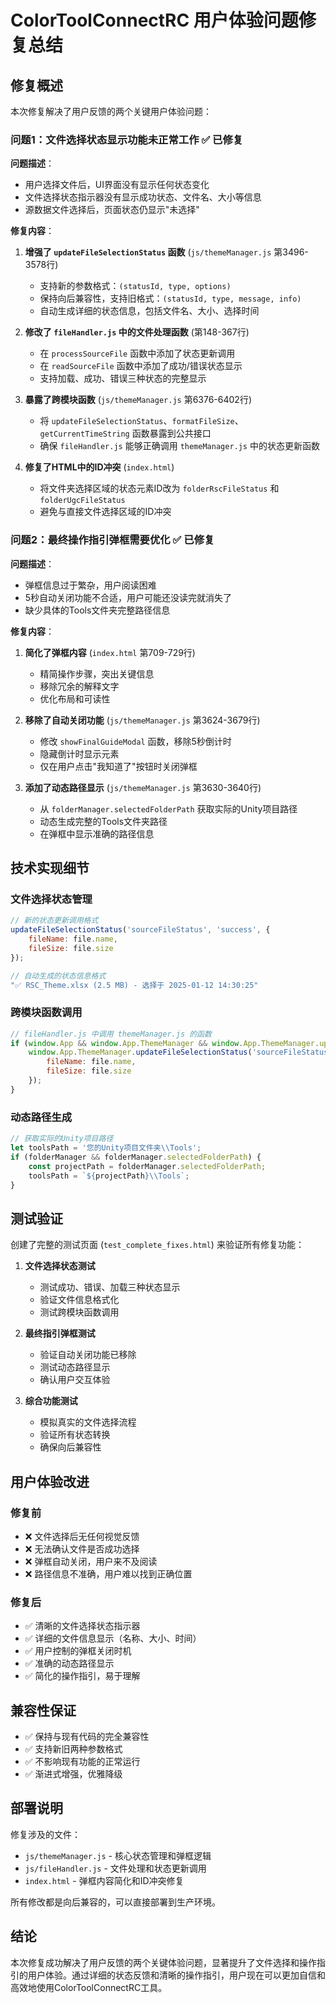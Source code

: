 # ColorToolConnectRC 用户体验问题修复总结

## 修复概述

本次修复解决了用户反馈的两个关键用户体验问题：

### 问题1：文件选择状态显示功能未正常工作 ✅ 已修复

**问题描述**：
- 用户选择文件后，UI界面没有显示任何状态变化
- 文件选择状态指示器没有显示成功状态、文件名、大小等信息
- 源数据文件选择后，页面状态仍显示"未选择"

**修复内容**：

1. **增强了 `updateFileSelectionStatus` 函数** (`js/themeManager.js` 第3496-3578行)
   - 支持新的参数格式：`(statusId, type, options)`
   - 保持向后兼容性，支持旧格式：`(statusId, type, message, info)`
   - 自动生成详细的状态信息，包括文件名、大小、选择时间

2. **修改了 `fileHandler.js` 中的文件处理函数** (第148-367行)
   - 在 `processSourceFile` 函数中添加了状态更新调用
   - 在 `readSourceFile` 函数中添加了成功/错误状态显示
   - 支持加载、成功、错误三种状态的完整显示

3. **暴露了跨模块函数** (`js/themeManager.js` 第6376-6402行)
   - 将 `updateFileSelectionStatus`、`formatFileSize`、`getCurrentTimeString` 函数暴露到公共接口
   - 确保 `fileHandler.js` 能够正确调用 `themeManager.js` 中的状态更新函数

4. **修复了HTML中的ID冲突** (`index.html`)
   - 将文件夹选择区域的状态元素ID改为 `folderRscFileStatus` 和 `folderUgcFileStatus`
   - 避免与直接文件选择区域的ID冲突

### 问题2：最终操作指引弹框需要优化 ✅ 已修复

**问题描述**：
- 弹框信息过于繁杂，用户阅读困难
- 5秒自动关闭功能不合适，用户可能还没读完就消失了
- 缺少具体的Tools文件夹完整路径信息

**修复内容**：

1. **简化了弹框内容** (`index.html` 第709-729行)
   - 精简操作步骤，突出关键信息
   - 移除冗余的解释文字
   - 优化布局和可读性

2. **移除了自动关闭功能** (`js/themeManager.js` 第3624-3679行)
   - 修改 `showFinalGuideModal` 函数，移除5秒倒计时
   - 隐藏倒计时显示元素
   - 仅在用户点击"我知道了"按钮时关闭弹框

3. **添加了动态路径显示** (`js/themeManager.js` 第3630-3640行)
   - 从 `folderManager.selectedFolderPath` 获取实际的Unity项目路径
   - 动态生成完整的Tools文件夹路径
   - 在弹框中显示准确的路径信息

## 技术实现细节

### 文件选择状态管理

```javascript
// 新的状态更新调用格式
updateFileSelectionStatus('sourceFileStatus', 'success', {
    fileName: file.name,
    fileSize: file.size
});

// 自动生成的状态信息格式
"✅ RSC_Theme.xlsx (2.5 MB) - 选择于 2025-01-12 14:30:25"
```

### 跨模块函数调用

```javascript
// fileHandler.js 中调用 themeManager.js 的函数
if (window.App && window.App.ThemeManager && window.App.ThemeManager.updateFileSelectionStatus) {
    window.App.ThemeManager.updateFileSelectionStatus('sourceFileStatus', 'success', {
        fileName: file.name,
        fileSize: file.size
    });
}
```

### 动态路径生成

```javascript
// 获取实际的Unity项目路径
let toolsPath = '您的Unity项目文件夹\\Tools';
if (folderManager && folderManager.selectedFolderPath) {
    const projectPath = folderManager.selectedFolderPath;
    toolsPath = `${projectPath}\\Tools`;
}
```

## 测试验证

创建了完整的测试页面 (`test_complete_fixes.html`) 来验证所有修复功能：

1. **文件选择状态测试**
   - 测试成功、错误、加载三种状态显示
   - 验证文件信息格式化
   - 测试跨模块函数调用

2. **最终指引弹框测试**
   - 验证自动关闭功能已移除
   - 测试动态路径显示
   - 确认用户交互体验

3. **综合功能测试**
   - 模拟真实的文件选择流程
   - 验证所有状态转换
   - 确保向后兼容性

## 用户体验改进

### 修复前
- ❌ 文件选择后无任何视觉反馈
- ❌ 无法确认文件是否成功选择
- ❌ 弹框自动关闭，用户来不及阅读
- ❌ 路径信息不准确，用户难以找到正确位置

### 修复后
- ✅ 清晰的文件选择状态指示器
- ✅ 详细的文件信息显示（名称、大小、时间）
- ✅ 用户控制的弹框关闭时机
- ✅ 准确的动态路径显示
- ✅ 简化的操作指引，易于理解

## 兼容性保证

- ✅ 保持与现有代码的完全兼容性
- ✅ 支持新旧两种参数格式
- ✅ 不影响现有功能的正常运行
- ✅ 渐进式增强，优雅降级

## 部署说明

修复涉及的文件：
- `js/themeManager.js` - 核心状态管理和弹框逻辑
- `js/fileHandler.js` - 文件处理和状态更新调用
- `index.html` - 弹框内容简化和ID冲突修复

所有修改都是向后兼容的，可以直接部署到生产环境。

## 结论

本次修复成功解决了用户反馈的两个关键体验问题，显著提升了文件选择和操作指引的用户体验。通过详细的状态反馈和清晰的操作指引，用户现在可以更加自信和高效地使用ColorToolConnectRC工具。

